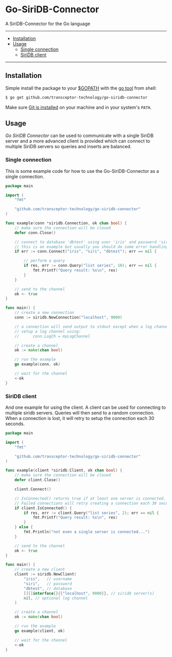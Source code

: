 # Go-SiriDB-Connector

A SiriDB-Connector for the Go language

---------------------------------------
  * [Installation](#installation)
  * [Usage](#usage)
    * [Single connection](#single-connection)
    * [SiriDB client](#siridb-client)
  
---------------------------------------

## Installation
Simple install the package to your [$GOPATH](https://github.com/golang/go/wiki/GOPATH "GOPATH") with the [go tool](https://golang.org/cmd/go/ "go command") from shell:
```bash
$ go get github.com/transceptor-technology/go-siridb-connector
```
Make sure [Git is installed](https://git-scm.com/downloads) on your machine and in your system's `PATH`.

## Usage
_Go SiriDB Connector_ can be used to communicate with a single SiriDB server and a more advanced client is provided which can connect to multiple SiriDB servers so queries and inserts are balanced.

### Single connection
This is some example code for how to use the Go-SiriDB-Connector as a single connection.
```go
package main

import (
	"fmt"

	"github.com/transceptor-technology/go-siridb-connector"
)

func example(conn *siridb.Connection, ok chan bool) {
	// make sure the connection will be closed
	defer conn.Close()

	// connect to database 'dbtest' using user 'iris' and password 'siri'
	// this is an example but usually you should do some error handling...
	if err := conn.Connect("iris", "siri", "dbtest"); err == nil {

		// perform a query
		if res, err := conn.Query("list series", 10); err == nil {
			fmt.Printf("Query result: %s\n", res)
		}
	}

	// send to the channel
	ok <- true
}

func main() {
	// create a new connection
	conn := siridb.NewConnection("localhost", 9000)

	// a connection will send output to stdout except when a log channel is used.
	// setup a log channel using:
	//  	conn.LogCh = myLogChannel

	// create a channel
	ok := make(chan bool)

	// run the example
	go example(conn, ok)

	// wait for the channel
	<-ok
}
```
### SiriDB client
And one example for using the client. A client can be used for connecting to multiple siridb servers. Queries will
then send to a random connection. When a connection is lost, it will retry to setup the connection each 30 seconds.
```go
package main

import (
	"fmt"

	"github.com/transceptor-technology/go-siridb-connector"
)

func example(client *siridb.Client, ok chan bool) {
	// make sure the connection will be closed
	defer client.Close()

	client.Connect()

	// IsConnected() returns true if at least one server is connected.
	// Failed connections will retry creating a connection each 30 seconds.
	if client.IsConnected() {
		if res, err := client.Query("list series", 2); err == nil {
			fmt.Printf("Query result: %s\n", res)
		}
	} else {
		fmt.Println("not even a single server is connected...")
	}

	// send to the channel
	ok <- true
}

func main() {
	// create a new client
	client := siridb.NewClient(
		"iris",   // username
		"siri",   // password
		"dbtest", // database
		[][]interface{}{{"localhost", 9000}}, // siridb server(s)
		nil, // optional log channel
	)

	// create a channel
	ok := make(chan bool)

	// run the example
	go example(client, ok)

	// wait for the channel
	<-ok
}
```
